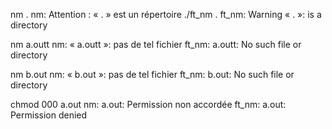 nm .
nm: Attention : « . » est un répertoire
./ft_nm .
ft_nm: Warning « . »: is a directory


nm a.outt
nm: « a.outt »: pas de tel fichier
ft_nm: a.outt: No such file or directory


nm b.out
nm: « b.out »: pas de tel fichier
ft_nm: b.out: No such file or directory


chmod 000 a.out
nm: a.out: Permission non accordée
ft_nm: a.out: Permission denied